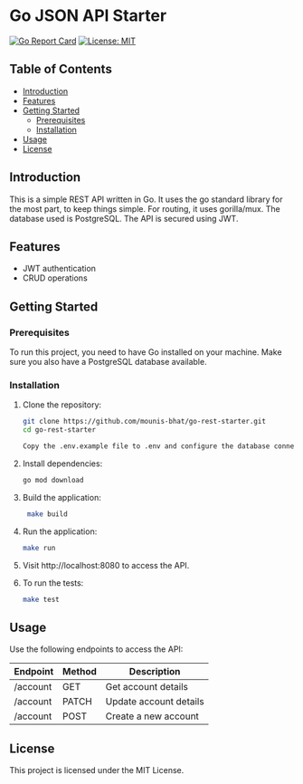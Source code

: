 # Go JSON API Starter

[![Go Report Card](https://goreportcard.com/badge/github.com/mounis-bhat/go-rest-starter)](https://goreportcard.com/report/github.com/mounis-bhat/go-rest-starter)
[![License: MIT](https://img.shields.io/badge/License-MIT-yellow.svg)](https://opensource.org/licenses/MIT)

## Table of Contents

- [Introduction](#introduction)
- [Features](#features)
- [Getting Started](#getting-started)
  - [Prerequisites](#prerequisites)
  - [Installation](#installation)
- [Usage](#usage)
- [License](#license)

## Introduction

This is a simple REST API written in Go. It uses the go standard library for the most part, to keep things simple. For routing, it uses gorilla/mux. The database used is PostgreSQL. The API is secured using JWT.

## Features

- JWT authentication
- CRUD operations

## Getting Started

### Prerequisites

To run this project, you need to have Go installed on your machine. Make sure you also have a PostgreSQL database available.

### Installation

1. Clone the repository:

   ```bash
   git clone https://github.com/mounis-bhat/go-rest-starter.git
   cd go-rest-starter
   ```

   ```bash
   Copy the .env.example file to .env and configure the database connection details.
   ```

2. Install dependencies:

   ```bash
   go mod download
   ```

3. Build the application:

   ```bash
    make build
   ```

4. Run the application:

   ```bash
   make run
   ```

5. Visit http://localhost:8080 to access the API.

6. To run the tests:

   ```bash
   make test
   ```

## Usage

Use the following endpoints to access the API:

| Endpoint | Method | Description            |
| -------- | ------ | ---------------------- |
| /account | GET    | Get account details    |
| /account | PATCH  | Update account details |
| /account | POST   | Create a new account   |

## License

This project is licensed under the MIT License.
